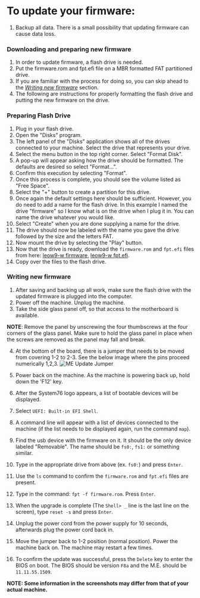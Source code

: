 # To update your firmware:

1. Backup all data. There is a small possibility that updating firmware can cause data loss.

### Downloading and preparing new firmware
1. In order to update firmware, a flash drive is needed. 
2. Put the firmware.rom and fpt.efi file on a MBR formatted FAT partitioned drive.
3. If you are familiar with the process for doing so, you can skip ahead to the [_Writing new firmware_](README.md#writing-new-firmware) section.
4. The following are instructions for properly formatting the flash drive and putting the new firmware on the drive.

### Preparing Flash Drive
1. Plug in your flash drive.
2. Open the "Disks" program.
4. The left panel of the "Disks" application shows all of the drives connected to your machine. Select the drive that represents your drive.
5. Select the menu button in the top right corner. Select "Format Disk".
6. A pop-up will appear asking how the drive should be formatted. The defaults are desired so select "Format...".
7. Confirm this execution by selecting "Format".
8. Once this process is complete, you should see the volume listed as "Free Space".
9. Select the "+" button to create a partition for this drive.
10. Once again the default settings here should be sufficient. However, you do need to add a name for the flash drive. In this example I named the drive "firmware" so I know what is on the drive when I plug it in. You can name the drive whatever you would like.
11. Select "Create" when you are done supplying a name for the drive.
12. The drive should now be labeled with the name you gave the drive followed by the size and the letters FAT.
13. Now mount the drive by selecting the "Play" button.
14. Now that the drive is ready, download the `firmware.rom` and `fpt.efi` files from here: [leow9-w firmware](https://github.com/system76/firmware-desktop/blob/master/leow9-w/firmware.rom), [leow9-w fpt.efi](https://github.com/system76/firmware-desktop/blob/master/leow9-w/fpt.efi).
15. Copy over the files to the flash drive.

 
### Writing new firmware
1. After saving and backing up all work, make sure the flash drive with the updated firmware is plugged into the computer.
2. Power off the machine. Unplug the machine.
3. Take the side glass panel off, so that access to the motherboard is available.

 **NOTE**: Remove the panel by unscrewing the four thumbscrews at the four corners of the glass panel. Make sure to hold the glass panel in place when the screws are removed as the panel may fall and break.

4. At the bottom of the board, there is a jumper that needs to be moved from covering 1-2 to 2-3. See the below image where the pins proceed numerically 1,2,3.
![ME Update Jumper](https://raw.githubusercontent.com/system76/firmware-desktop/leow9-w_fix/leow9-w/images/1.png)

4. Power back on the machine. As the machine is powering back up, hold down the 'F12' key.
5. After the System76 logo appears, a list of bootable devices will be displayed.
6. Select `UEFI: Built-in EFI Shell`.
7. A command line will appear with a list of devices connected to the machine (if the list needs to be displayed again, run the command `map`).
8. Find the usb device with the firmware on it. It should be the only device labeled "Removable". The name should be `fs0:`, `fs1:` or something similar.
9. Type in the appropriate drive from above (ex. `fs0:`) and press `Enter`.
10. Use the `ls` command to confirm the `firmware.rom` and `fpt.efi` files are present.
11. Type in the command: `fpt -f firmware.rom`. Press `Enter`.
12. When the upgrade is complete (The `Shell> _` line is the last line on the screen), type `reset -s` and press `Enter`. 
13. Unplug the power cord from the power supply for 10 seconds, afterwards plug the power cord back in.
14. Move the jumper back to 1-2 position (normal position). Power the machine back on. The machine may restart a few times. 
15. To confirm the update was successful, press the `Delete` key to enter the BIOS on boot. The BIOS should be version `F8a` and the M.E. should be `11.11.55.1509`.

**NOTE: Some information in the screenshots may differ from that of your actual machine.**
